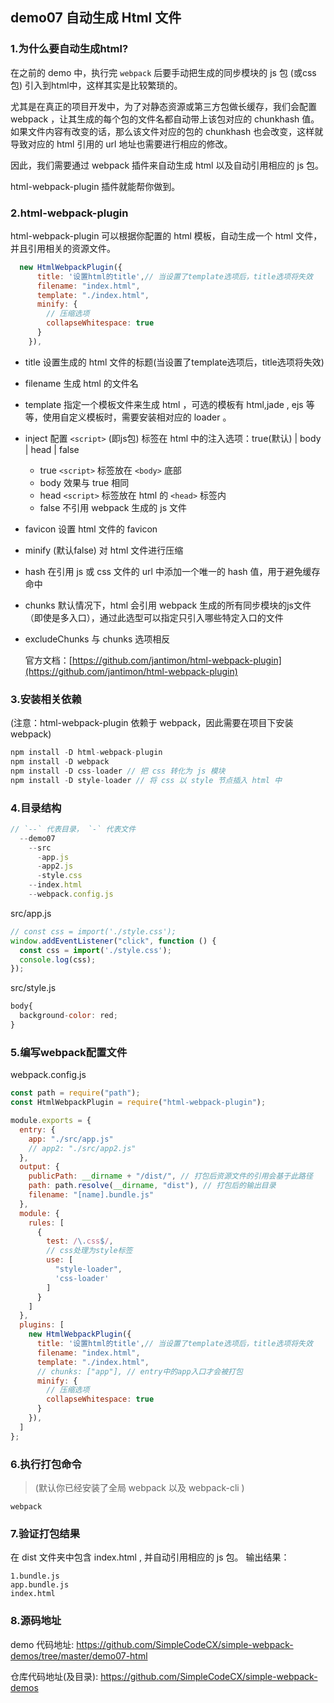 ## demo07 自动生成 Html 文件

### 1.为什么要自动生成html?
在之前的 demo 中，执行完 `webpack` 后要手动把生成的同步模块的 js 包 (或css包) 引入到html中，这样其实是比较繁琐的。

尤其是在真正的项目开发中，为了对静态资源或第三方包做长缓存，我们会配置 webpack ，让其生成的每个包的文件名都自动带上该包对应的 chunkhash 值。如果文件内容有改变的话，那么该文件对应的包的 chunkhash 也会改变，这样就导致对应的 html 引用的 url 地址也需要进行相应的修改。

因此，我们需要通过 webpack 插件来自动生成 html 以及自动引用相应的 js 包。

html-webpack-plugin 插件就能帮你做到。

### 2.html-webpack-plugin

html-webpack-plugin 可以根据你配置的 html 模板，自动生成一个 html 文件，并且引用相关的资源文件。

```javascript
  new HtmlWebpackPlugin({
      title: '设置html的title',// 当设置了template选项后，title选项将失效
      filename: "index.html",
      template: "./index.html",
      minify: {
        // 压缩选项
        collapseWhitespace: true
      }
    }),
```

- title 设置生成的 html 文件的标题(当设置了template选项后，title选项将失效)
- filename 生成 html 的文件名
- template 指定一个模板文件来生成 html ，可选的模板有 html,jade , ejs 等等，使用自定义模板时，需要安装相对应的 loader 。
- inject 配置 `<script>` (即js包) 标签在 html 中的注入选项：true(默认) | body | head | false
    - true `<script>` 标签放在 `<body>` 底部
    - body 效果与 true 相同
    - head `<script>` 标签放在 html 的 `<head>` 标签内
    - false 不引用 webpack 生成的 js 文件
- favicon 设置 html 文件的 favicon
- minify (默认false) 对 html 文件进行压缩
- hash 在引用 js 或 css 文件的 url 中添加一个唯一的 hash 值，用于避免缓存命中
- chunks 默认情况下，html 会引用 webpack 生成的所有同步模块的js文件（即使是多入口），通过此选型可以指定只引入哪些特定入口的文件
- excludeChunks 与 chunks 选项相反

   官方文档：[https://github.com/jantimon/html-webpack-plugin](https://github.com/jantimon/html-webpack-plugin)


### 3.安装相关依赖

(注意：html-webpack-plugin 依赖于 webpack，因此需要在项目下安装 webpack)
```javascript
npm install -D html-webpack-plugin
npm install -D webpack
npm install -D css-loader // 把 css 转化为 js 模块
npm install -D style-loader // 将 css 以 style 节点插入 html 中
```

### 4.目录结构
```javascript
// `--` 代表目录， `-` 代表文件
  --demo07
    --src
      -app.js
      -app2.js
      -style.css
    --index.html
    --webpack.config.js
```


src/app.js
```javascript
// const css = import('./style.css');
window.addEventListener("click", function () {
  const css = import('./style.css');
  console.log(css);
});
```

src/style.js
```javascript
body{
  background-color: red;
}
```

### 5.编写webpack配置文件
webpack.config.js

```javascript
const path = require("path");
const HtmlWebpackPlugin = require("html-webpack-plugin");

module.exports = {
  entry: {
    app: "./src/app.js"
    // app2: "./src/app2.js"
  },
  output: {
    publicPath: __dirname + "/dist/", // 打包后资源文件的引用会基于此路径
    path: path.resolve(__dirname, "dist"), // 打包后的输出目录
    filename: "[name].bundle.js"
  },
  module: {
    rules: [
      {
        test: /\.css$/,
        // css处理为style标签
        use: [
          "style-loader",
          'css-loader'
        ]
      }
    ]
  },
  plugins: [
    new HtmlWebpackPlugin({
      title: '设置html的title',// 当设置了template选项后，title选项将失效
      filename: "index.html",
      template: "./index.html",
      // chunks: ["app"], // entry中的app入口才会被打包
      minify: {
        // 压缩选项
        collapseWhitespace: true
      }
    }),
  ]
};
```

### 6.执行打包命令

>(默认你已经安装了全局 webpack 以及 webpack-cli )

```javacript
webpack
```

### 7.验证打包结果
在 dist 文件夹中包含 index.html , 并自动引用相应的 js 包。
输出结果：
```javacript
1.bundle.js
app.bundle.js
index.html
```

### 8.源码地址
demo 代码地址: https://github.com/SimpleCodeCX/simple-webpack-demos/tree/master/demo07-html

仓库代码地址(及目录): https://github.com/SimpleCodeCX/simple-webpack-demos
